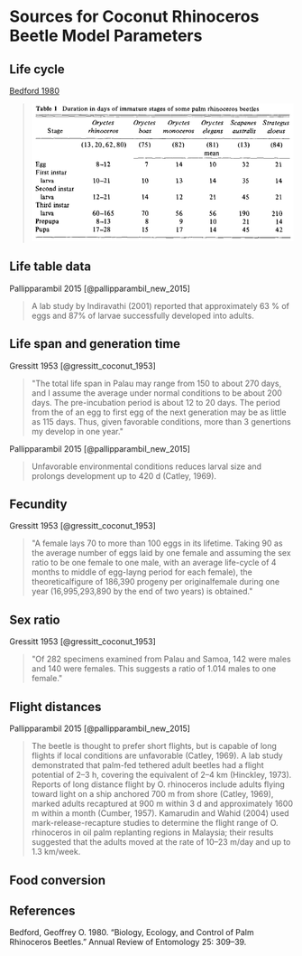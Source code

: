 # Sources for Coconut Rhinoceros Beetle Model Parameters

## Life cycle

<a href="#bedford_biology_1980">Bedford 1980</a>

>![](crb-life-cycle.png)

## Life table data

Pallipparambil 2015 [@pallipparambil_new_2015]
>A lab study by Indiravathi (2001) reported that approximately 63 % of eggs and 87% of larvae successfully developed into adults.

## Life span and generation time

Gressitt 1953 [@gressitt_coconut_1953]
> "The total life span in Palau may range from 150 to about 270 days, and I assume the average under normal conditions to be about 200 days. The pre-incubation period is about 12 to 20 days. The period from the of an egg to first egg of the next generation may be as little as 115 days. Thus, given favorable conditions, more than 3 genertions my develop in one year."

Pallipparambil 2015 [@pallipparambil_new_2015]
>Unfavorable environmental conditions reduces larval size and prolongs
development up to 420 d (Catley, 1969).

## Fecundity

Gressitt 1953 [@gressitt_coconut_1953]
>"A female lays 70 to more than 100 eggs in its lifetime. Taking 90 as the average number of eggs laid by one female and assuming the sex ratio to be one female to one male, with an average life-cycle of 4 months to middle of egg-layng period for each female), the theoreticalfigure of 186,390 progeny per originalfemale during one year (16,995,293,890 by the end of two years) is obtained."

## Sex ratio

Gressitt 1953 [@gressitt_coconut_1953]
>"Of 282 specimens examined from Palau and Samoa, 142 were males and 140 were females. This suggests a ratio of 1.014 males to one female."

## Flight distances
Pallipparambil 2015 [@pallipparambil_new_2015]
>The beetle is thought to prefer short flights, but
is capable of long flights if local conditions are unfavorable (Catley, 1969). A
lab study demonstrated that palm-fed tethered adult beetles had a flight
potential of 2–3 h, covering the equivalent of 2–4 km (Hinckley, 1973).
Reports of long distance flight by O. rhinoceros include adults flying toward
light on a ship anchored 700 m from shore (Catley, 1969), marked adults
recaptured at 900 m within 3 d and approximately 1600 m within a month
(Cumber, 1957). Kamarudin and Wahid (2004) used mark-release-recapture
studies to determine the flight range of O. rhinoceros in oil palm replanting
regions in Malaysia; their results suggested that the adults moved at the rate of
10–23 m/day and up to 1.3 km/week.

## Food conversion

## References

<a id="bedford_biology_1980">
Bedford, Geoffrey O. 1980.</a> “Biology, Ecology, and Control of Palm Rhinoceros Beetles.” Annual Review of Entomology 25: 309–39.
